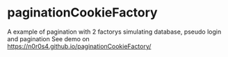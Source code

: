 # paginationCookieFactory
A example of pagination with 2 factorys simulating database, pseudo login and pagination
 See demo on https://n0r0s4.github.io/paginationCookieFactory/
